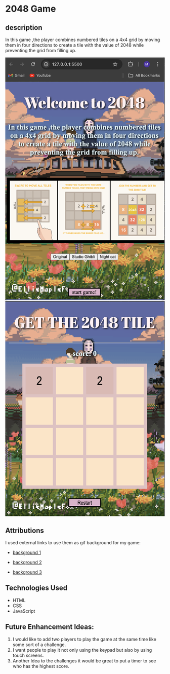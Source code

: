 # 2048 Game

## description

In this game ,the player combines numbered tiles on a 4x4 grid by moving them in four directions to create a tile with the value of 2048 while preventing the grid from filling up.

![game screenshot](./images/Screenshot%202024-11-19%20at%2011.12.12.png)
![game scrnsht2](./images/Screenshot%202024-11-19%20at%2011.12.27.png)

## Attributions

I used external links to use them as gif background for my game:

- [background 1](https://i.pinimg.com/originals/18/3d/41/183d41513934fa487395c439554883ea.gif)

- [background 2](https://i.pinimg.com/736x/1a/5c/86/1a5c8636b5147358f47f275e5d44a162.jpg)

- [background 3](https://i.pinimg.com/originals/39/69/b4/3969b4033a5a5b2f7204876edae50ff4.gif)

## Technologies Used

- HTML
- CSS
- JavaScript

## Future Enhancement Ideas:

1. I would like to add two players to play the game at the same time like some sort of a challenge.
2. I want people to play it not only using the keypad but also by using touch screens.
3. Another Idea to the challenges it would be great to put a timer to see who has the highest score.

